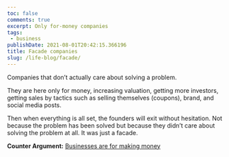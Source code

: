 ```yaml
---
toc: false
comments: true
excerpt: Only for-money companies
tags:
 - business
publishDate: 2021-08-01T20:42:15.366196
title: Facade companies
slug: /life-blog/facade/
---
```


Companies that don’t actually care about solving a problem.

They are here only for money, increasing valuation, getting more investors, getting sales by tactics such as selling themselves (coupons), brand, and social media posts.

Then when everything is all set, the founders will exit without hesitation. Not because the problem has been solved but because they didn’t care about solving the problem at all. It was just a facade.

**Counter Argument:** [Businesses are for making money](/life-blog/for_profit/)